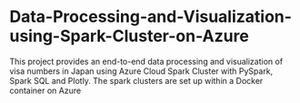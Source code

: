 # Data-Processing-and-Visualization-using-Spark-Cluster-on-Azure
This project provides an end-to-end data processing and visualization of visa numbers in Japan using Azure Cloud Spark Cluster with PySpark, Spark SQL and Plotly. The spark clusters are set up within a Docker container on Azure
